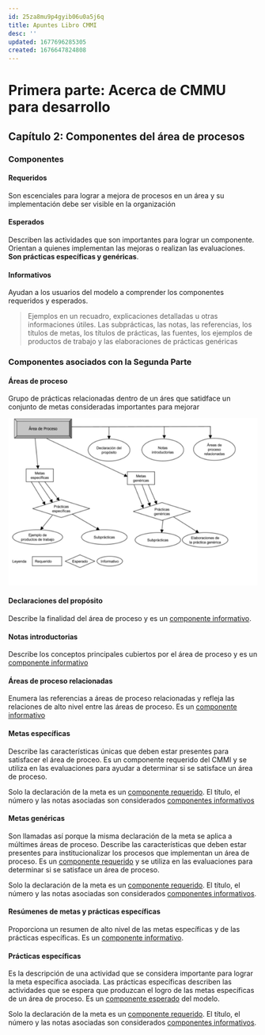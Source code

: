 ```yaml
---
id: 25za8mu9p4gyib06u0a5j6q
title: Apuntes Libro CMMI
desc: ''
updated: 1677696285305
created: 1676647824808
---
```

# Primera parte: Acerca de CMMU para desarrollo
## Capítulo 2: Componentes del área de procesos
### Componentes
#### Requeridos
Son escenciales para lograr a mejora de procesos en un área y su implementación debe ser visible en la organización

#### Esperados
Describen las actividades que son importantes para lograr un componente. Orientan a quienes implementan las mejoras o realizan las evaluaciones. **Son prácticas específicas y genéricas**.

#### Informativos
Ayudan a los usuarios del modelo a comprender los componentes requeridos y esperados.

> Ejemplos en un recuadro, explicaciones detalladas u otras informaciones útiles. Las subprácticas, las notas, las referencias, los títulos de metas, los títulos de prácticas, las fuentes, los ejemplos de productos de trabajo y las elaboraciones de prácticas genéricas

### Componentes asociados con la Segunda Parte
#### Áreas de proceso
Grupo de prácticas relacionadas dentro de un áres que satidface un conjunto de metas consideradas importantes para mejorar

![](/assets/CMMI/AreaProcesos.png)

#### Declaraciones del propósito
Describe la finalidad del área de proceso y es un [componente informativo](#informativos).

#### Notas introductorias
Describe los conceptos principales cubiertos por el área de proceso y es un [componente informativo](#informativos)

#### Áreas de proceso relacionadas
Enumera las referencias a áreas de proceso relacionadas y refleja las relaciones de alto nivel entre las áreas de proceso. Es un [componente informativo](#informativos)

#### Metas específicas
Describe las características únicas que deben estar presentes para satisfacer el área de proceo. Es un componente requerido del CMMI y se utiliza en las evaluaciones para ayudar a determinar si se satisface un área de proceso.

Solo la declaración de la meta es un [componente requerido](#requeridos). El título, el número y las notas asociadas son considerados [componentes informativos](#informativos)

#### Metas genéricas
Son llamadas así porque la misma declaración de la meta se aplica a múltimes áreas de proceso. Describe las características que deben estar presentes para institucionalizar los procesos que implementan un área de proceso. Es un [componente requerido](#requeridos) y se utiliza en las evaluaciones para determinar si se satisface un área de proceso.

Solo la declaración de la meta es un [componente requerido](#requeridos). El título, el número y las notas asociadas son considerados [componentes informativos](#informativos).

#### Resúmenes de metas y prácticas específicas
Proporciona un resumen de alto nivel de las metas específicas y de las prácticas específicas. Es un [componente informativo](#informativos).

#### Prácticas específicas
Es la descripción de una actividad que se considera importante para lograr la meta específica asociada. Las prácticas específicas describen las actividades que se espera que produzcan el logro de las metas específicas de un área de proceso. Es un [componente esperado](#esperados) del modelo.

Solo la declaración de la meta es un [componente requerido](#requeridos). El título, el número y las notas asociadas son considerados [componentes informativos](#informativos).